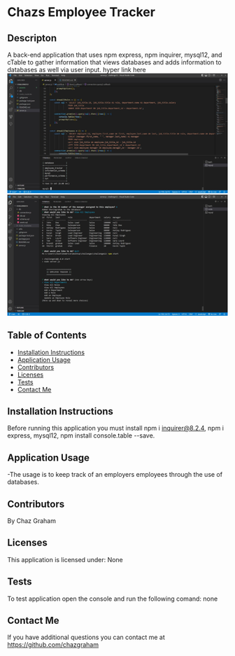 # Chazs Employee Tracker

## Descripton
A back-end application that uses npm express, npm inquirer, mysql12, and cTable to gather information that views databases and adds information to databases as well via user input.
hyper link here
![](./assests/images/employee2.jpg)
![](./assests/images/employee1.jpg)
## Table of Contents
  * [Installation Instructions](#installation-instructions)
  * [Application Usage](#application-usage)
  * [Contributors](#contributors)
  * [Licenses](#licenses)
  * [Tests](#tests)
  * [Contact Me](#contact-me)

## Installation Instructions
Before running this application you must install npm i inquirer@8.2.4, npm i express, mysql12, npm install console.table --save.

## Application Usage
-The usage is to keep track of an employers employees through the use of databases.

## Contributors
By Chaz Graham

## Licenses
This application is licensed under: None

## Tests
To test application open the console and run the following comand: none

## Contact Me
If you have additional questions you can contact me at https://github.com/chazgraham